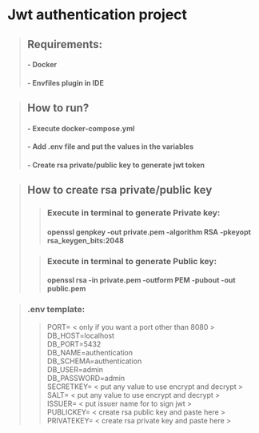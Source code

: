# Jwt authentication project

> ## Requirements:
> #### - Docker
> #### - Envfiles plugin in IDE

> ## How to run?
>  #### - Execute docker-compose.yml
>  #### - Add .env file and put the values in the variables
>  #### - Create rsa private/public key to generate jwt token
 
>  ## How to create rsa private/public key
> > ### Execute in terminal to generate Private key:
> > ####  openssl genpkey -out private.pem -algorithm RSA -pkeyopt rsa_keygen_bits:2048
>
> > ### Execute in terminal to generate Public key:
> > #### openssl rsa -in private.pem -outform PEM -pubout -out public.pem

> ### .env template:
> > PORT= < only if you want a port other than 8080 >\
> > DB_HOST=localhost\
> > DB_PORT=5432\
> > DB_NAME=authentication\
> > DB_SCHEMA=authentication\
> > DB_USER=admin\
> > DB_PASSWORD=admin\
> > SECRETKEY= < put any value to use encrypt and decrypt >\
> > SALT= < put any value to use encrypt and decrypt >\
> > ISSUER= < put issuer name for to sign jwt >\
> > PUBLICKEY= < create rsa public key and paste here >\
> > PRIVATEKEY= < create rsa private key and paste here >